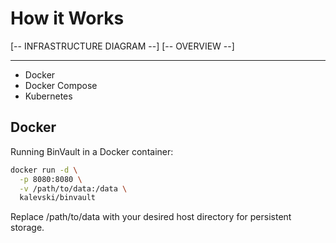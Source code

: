 # How it Works

[-- INFRASTRUCTURE DIAGRAM --]
[-- OVERVIEW --]

---

- Docker
- Docker Compose
- Kubernetes

## Docker

Running BinVault in a Docker container:​
```bash
docker run -d \
  -p 8080:8080 \
  -v /path/to/data:/data \
  kalevski/binvault
```
Replace /path/to/data with your desired host directory for persistent storage.